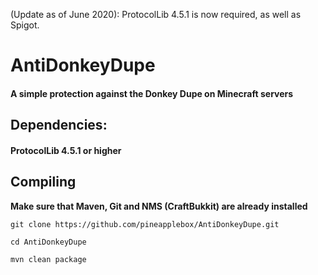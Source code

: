 (Update as of June 2020):
ProtocolLib 4.5.1 is now required, as well as Spigot.

# **AntiDonkeyDupe**

#### A simple protection against the Donkey Dupe on Minecraft servers

## **Dependencies:**
#### ProtocolLib 4.5.1 or higher


## **Compiling**

**Make sure that Maven, Git and NMS (CraftBukkit) are already installed**

```
git clone https://github.com/pineapplebox/AntiDonkeyDupe.git
```

```
cd AntiDonkeyDupe
```

```
mvn clean package
```
